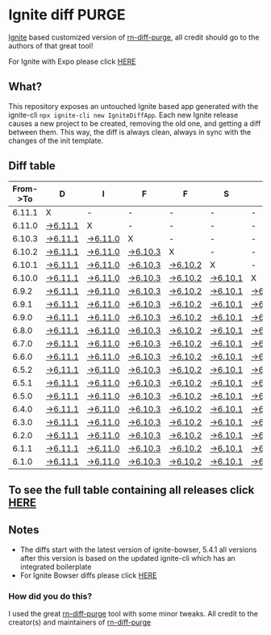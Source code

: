 # Ignite diff PURGE

[Ignite](https://github.com/infinitered/ignite) based customized version of [rn-diff-purge](https://github.com/react-native-community/rn-diff-purge/), all credit should go to the authors of that great tool!

For Ignite with Expo please click [HERE](https://github.com/nirre7/ignite-expo-diff-purge)

## What?

This repository exposes an untouched Ignite based app generated with the ignite-cli
`npx ignite-cli new IgniteDiffApp`. Each new Ignite release causes a new project to be created, removing the old one, and getting a diff between them. This way, the diff is always clean, always in sync with the changes of the init template.

## Diff table

| From->To | D                                                                                              | I                                                                                              | F                                                                                              | F                                                                                              | S                                                                                              |                                                                                               | =                                                                                           | =                                                                                           |                                                                                             | F                                                                                           | U                                                                                           | N                                                                                           |                                                                                             |                                                                                             |                                                                                             |                                                                                             |                                                                                             |                                                                                             |                                                                                             |     |
| -------- | ---------------------------------------------------------------------------------------------- | ---------------------------------------------------------------------------------------------- | ---------------------------------------------------------------------------------------------- | ---------------------------------------------------------------------------------------------- | ---------------------------------------------------------------------------------------------- | --------------------------------------------------------------------------------------------- | ------------------------------------------------------------------------------------------- | ------------------------------------------------------------------------------------------- | ------------------------------------------------------------------------------------------- | ------------------------------------------------------------------------------------------- | ------------------------------------------------------------------------------------------- | ------------------------------------------------------------------------------------------- | ------------------------------------------------------------------------------------------- | ------------------------------------------------------------------------------------------- | ------------------------------------------------------------------------------------------- | ------------------------------------------------------------------------------------------- | ------------------------------------------------------------------------------------------- | ------------------------------------------------------------------------------------------- | ------------------------------------------------------------------------------------------- | --- |
| 6.11.1   | X                                                                                              | -                                                                                              | -                                                                                              | -                                                                                              | -                                                                                              | -                                                                                             | -                                                                                           | -                                                                                           | -                                                                                           | -                                                                                           | -                                                                                           | -                                                                                           | -                                                                                           | -                                                                                           | -                                                                                           | -                                                                                           | -                                                                                           | -                                                                                           | -                                                                                           | -   |
| 6.11.0   | [->6.11.1](https://github.com/nirre7/ignite-diff-purge/compare/release/6.11.0..release/6.11.1) | X                                                                                              | -                                                                                              | -                                                                                              | -                                                                                              | -                                                                                             | -                                                                                           | -                                                                                           | -                                                                                           | -                                                                                           | -                                                                                           | -                                                                                           | -                                                                                           | -                                                                                           | -                                                                                           | -                                                                                           | -                                                                                           | -                                                                                           | -                                                                                           | -   |
| 6.10.3   | [->6.11.1](https://github.com/nirre7/ignite-diff-purge/compare/release/6.10.3..release/6.11.1) | [->6.11.0](https://github.com/nirre7/ignite-diff-purge/compare/release/6.10.3..release/6.11.0) | X                                                                                              | -                                                                                              | -                                                                                              | -                                                                                             | -                                                                                           | -                                                                                           | -                                                                                           | -                                                                                           | -                                                                                           | -                                                                                           | -                                                                                           | -                                                                                           | -                                                                                           | -                                                                                           | -                                                                                           | -                                                                                           | -                                                                                           | -   |
| 6.10.2   | [->6.11.1](https://github.com/nirre7/ignite-diff-purge/compare/release/6.10.2..release/6.11.1) | [->6.11.0](https://github.com/nirre7/ignite-diff-purge/compare/release/6.10.2..release/6.11.0) | [->6.10.3](https://github.com/nirre7/ignite-diff-purge/compare/release/6.10.2..release/6.10.3) | X                                                                                              | -                                                                                              | -                                                                                             | -                                                                                           | -                                                                                           | -                                                                                           | -                                                                                           | -                                                                                           | -                                                                                           | -                                                                                           | -                                                                                           | -                                                                                           | -                                                                                           | -                                                                                           | -                                                                                           | -                                                                                           | -   |
| 6.10.1   | [->6.11.1](https://github.com/nirre7/ignite-diff-purge/compare/release/6.10.1..release/6.11.1) | [->6.11.0](https://github.com/nirre7/ignite-diff-purge/compare/release/6.10.1..release/6.11.0) | [->6.10.3](https://github.com/nirre7/ignite-diff-purge/compare/release/6.10.1..release/6.10.3) | [->6.10.2](https://github.com/nirre7/ignite-diff-purge/compare/release/6.10.1..release/6.10.2) | X                                                                                              | -                                                                                             | -                                                                                           | -                                                                                           | -                                                                                           | -                                                                                           | -                                                                                           | -                                                                                           | -                                                                                           | -                                                                                           | -                                                                                           | -                                                                                           | -                                                                                           | -                                                                                           | -                                                                                           | -   |
| 6.10.0   | [->6.11.1](https://github.com/nirre7/ignite-diff-purge/compare/release/6.10.0..release/6.11.1) | [->6.11.0](https://github.com/nirre7/ignite-diff-purge/compare/release/6.10.0..release/6.11.0) | [->6.10.3](https://github.com/nirre7/ignite-diff-purge/compare/release/6.10.0..release/6.10.3) | [->6.10.2](https://github.com/nirre7/ignite-diff-purge/compare/release/6.10.0..release/6.10.2) | [->6.10.1](https://github.com/nirre7/ignite-diff-purge/compare/release/6.10.0..release/6.10.1) | X                                                                                             | -                                                                                           | -                                                                                           | -                                                                                           | -                                                                                           | -                                                                                           | -                                                                                           | -                                                                                           | -                                                                                           | -                                                                                           | -                                                                                           | -                                                                                           | -                                                                                           | -                                                                                           | -   |
| 6.9.2    | [->6.11.1](https://github.com/nirre7/ignite-diff-purge/compare/release/6.9.2..release/6.11.1)  | [->6.11.0](https://github.com/nirre7/ignite-diff-purge/compare/release/6.9.2..release/6.11.0)  | [->6.10.3](https://github.com/nirre7/ignite-diff-purge/compare/release/6.9.2..release/6.10.3)  | [->6.10.2](https://github.com/nirre7/ignite-diff-purge/compare/release/6.9.2..release/6.10.2)  | [->6.10.1](https://github.com/nirre7/ignite-diff-purge/compare/release/6.9.2..release/6.10.1)  | [->6.10.0](https://github.com/nirre7/ignite-diff-purge/compare/release/6.9.2..release/6.10.0) | X                                                                                           | -                                                                                           | -                                                                                           | -                                                                                           | -                                                                                           | -                                                                                           | -                                                                                           | -                                                                                           | -                                                                                           | -                                                                                           | -                                                                                           | -                                                                                           | -                                                                                           | -   |
| 6.9.1    | [->6.11.1](https://github.com/nirre7/ignite-diff-purge/compare/release/6.9.1..release/6.11.1)  | [->6.11.0](https://github.com/nirre7/ignite-diff-purge/compare/release/6.9.1..release/6.11.0)  | [->6.10.3](https://github.com/nirre7/ignite-diff-purge/compare/release/6.9.1..release/6.10.3)  | [->6.10.2](https://github.com/nirre7/ignite-diff-purge/compare/release/6.9.1..release/6.10.2)  | [->6.10.1](https://github.com/nirre7/ignite-diff-purge/compare/release/6.9.1..release/6.10.1)  | [->6.10.0](https://github.com/nirre7/ignite-diff-purge/compare/release/6.9.1..release/6.10.0) | [->6.9.2](https://github.com/nirre7/ignite-diff-purge/compare/release/6.9.1..release/6.9.2) | X                                                                                           | -                                                                                           | -                                                                                           | -                                                                                           | -                                                                                           | -                                                                                           | -                                                                                           | -                                                                                           | -                                                                                           | -                                                                                           | -                                                                                           | -                                                                                           | -   |
| 6.9.0    | [->6.11.1](https://github.com/nirre7/ignite-diff-purge/compare/release/6.9.0..release/6.11.1)  | [->6.11.0](https://github.com/nirre7/ignite-diff-purge/compare/release/6.9.0..release/6.11.0)  | [->6.10.3](https://github.com/nirre7/ignite-diff-purge/compare/release/6.9.0..release/6.10.3)  | [->6.10.2](https://github.com/nirre7/ignite-diff-purge/compare/release/6.9.0..release/6.10.2)  | [->6.10.1](https://github.com/nirre7/ignite-diff-purge/compare/release/6.9.0..release/6.10.1)  | [->6.10.0](https://github.com/nirre7/ignite-diff-purge/compare/release/6.9.0..release/6.10.0) | [->6.9.2](https://github.com/nirre7/ignite-diff-purge/compare/release/6.9.0..release/6.9.2) | [->6.9.1](https://github.com/nirre7/ignite-diff-purge/compare/release/6.9.0..release/6.9.1) | X                                                                                           | -                                                                                           | -                                                                                           | -                                                                                           | -                                                                                           | -                                                                                           | -                                                                                           | -                                                                                           | -                                                                                           | -                                                                                           | -                                                                                           | -   |
| 6.8.0    | [->6.11.1](https://github.com/nirre7/ignite-diff-purge/compare/release/6.8.0..release/6.11.1)  | [->6.11.0](https://github.com/nirre7/ignite-diff-purge/compare/release/6.8.0..release/6.11.0)  | [->6.10.3](https://github.com/nirre7/ignite-diff-purge/compare/release/6.8.0..release/6.10.3)  | [->6.10.2](https://github.com/nirre7/ignite-diff-purge/compare/release/6.8.0..release/6.10.2)  | [->6.10.1](https://github.com/nirre7/ignite-diff-purge/compare/release/6.8.0..release/6.10.1)  | [->6.10.0](https://github.com/nirre7/ignite-diff-purge/compare/release/6.8.0..release/6.10.0) | [->6.9.2](https://github.com/nirre7/ignite-diff-purge/compare/release/6.8.0..release/6.9.2) | [->6.9.1](https://github.com/nirre7/ignite-diff-purge/compare/release/6.8.0..release/6.9.1) | [->6.9.0](https://github.com/nirre7/ignite-diff-purge/compare/release/6.8.0..release/6.9.0) | X                                                                                           | -                                                                                           | -                                                                                           | -                                                                                           | -                                                                                           | -                                                                                           | -                                                                                           | -                                                                                           | -                                                                                           | -                                                                                           | -   |
| 6.7.0    | [->6.11.1](https://github.com/nirre7/ignite-diff-purge/compare/release/6.7.0..release/6.11.1)  | [->6.11.0](https://github.com/nirre7/ignite-diff-purge/compare/release/6.7.0..release/6.11.0)  | [->6.10.3](https://github.com/nirre7/ignite-diff-purge/compare/release/6.7.0..release/6.10.3)  | [->6.10.2](https://github.com/nirre7/ignite-diff-purge/compare/release/6.7.0..release/6.10.2)  | [->6.10.1](https://github.com/nirre7/ignite-diff-purge/compare/release/6.7.0..release/6.10.1)  | [->6.10.0](https://github.com/nirre7/ignite-diff-purge/compare/release/6.7.0..release/6.10.0) | [->6.9.2](https://github.com/nirre7/ignite-diff-purge/compare/release/6.7.0..release/6.9.2) | [->6.9.1](https://github.com/nirre7/ignite-diff-purge/compare/release/6.7.0..release/6.9.1) | [->6.9.0](https://github.com/nirre7/ignite-diff-purge/compare/release/6.7.0..release/6.9.0) | [->6.8.0](https://github.com/nirre7/ignite-diff-purge/compare/release/6.7.0..release/6.8.0) | X                                                                                           | -                                                                                           | -                                                                                           | -                                                                                           | -                                                                                           | -                                                                                           | -                                                                                           | -                                                                                           | -                                                                                           | -   |
| 6.6.0    | [->6.11.1](https://github.com/nirre7/ignite-diff-purge/compare/release/6.6.0..release/6.11.1)  | [->6.11.0](https://github.com/nirre7/ignite-diff-purge/compare/release/6.6.0..release/6.11.0)  | [->6.10.3](https://github.com/nirre7/ignite-diff-purge/compare/release/6.6.0..release/6.10.3)  | [->6.10.2](https://github.com/nirre7/ignite-diff-purge/compare/release/6.6.0..release/6.10.2)  | [->6.10.1](https://github.com/nirre7/ignite-diff-purge/compare/release/6.6.0..release/6.10.1)  | [->6.10.0](https://github.com/nirre7/ignite-diff-purge/compare/release/6.6.0..release/6.10.0) | [->6.9.2](https://github.com/nirre7/ignite-diff-purge/compare/release/6.6.0..release/6.9.2) | [->6.9.1](https://github.com/nirre7/ignite-diff-purge/compare/release/6.6.0..release/6.9.1) | [->6.9.0](https://github.com/nirre7/ignite-diff-purge/compare/release/6.6.0..release/6.9.0) | [->6.8.0](https://github.com/nirre7/ignite-diff-purge/compare/release/6.6.0..release/6.8.0) | [->6.7.0](https://github.com/nirre7/ignite-diff-purge/compare/release/6.6.0..release/6.7.0) | X                                                                                           | -                                                                                           | -                                                                                           | -                                                                                           | -                                                                                           | -                                                                                           | -                                                                                           | -                                                                                           | -   |
| 6.5.2    | [->6.11.1](https://github.com/nirre7/ignite-diff-purge/compare/release/6.5.2..release/6.11.1)  | [->6.11.0](https://github.com/nirre7/ignite-diff-purge/compare/release/6.5.2..release/6.11.0)  | [->6.10.3](https://github.com/nirre7/ignite-diff-purge/compare/release/6.5.2..release/6.10.3)  | [->6.10.2](https://github.com/nirre7/ignite-diff-purge/compare/release/6.5.2..release/6.10.2)  | [->6.10.1](https://github.com/nirre7/ignite-diff-purge/compare/release/6.5.2..release/6.10.1)  | [->6.10.0](https://github.com/nirre7/ignite-diff-purge/compare/release/6.5.2..release/6.10.0) | [->6.9.2](https://github.com/nirre7/ignite-diff-purge/compare/release/6.5.2..release/6.9.2) | [->6.9.1](https://github.com/nirre7/ignite-diff-purge/compare/release/6.5.2..release/6.9.1) | [->6.9.0](https://github.com/nirre7/ignite-diff-purge/compare/release/6.5.2..release/6.9.0) | [->6.8.0](https://github.com/nirre7/ignite-diff-purge/compare/release/6.5.2..release/6.8.0) | [->6.7.0](https://github.com/nirre7/ignite-diff-purge/compare/release/6.5.2..release/6.7.0) | [->6.6.0](https://github.com/nirre7/ignite-diff-purge/compare/release/6.5.2..release/6.6.0) | X                                                                                           | -                                                                                           | -                                                                                           | -                                                                                           | -                                                                                           | -                                                                                           | -                                                                                           | -   |
| 6.5.1    | [->6.11.1](https://github.com/nirre7/ignite-diff-purge/compare/release/6.5.1..release/6.11.1)  | [->6.11.0](https://github.com/nirre7/ignite-diff-purge/compare/release/6.5.1..release/6.11.0)  | [->6.10.3](https://github.com/nirre7/ignite-diff-purge/compare/release/6.5.1..release/6.10.3)  | [->6.10.2](https://github.com/nirre7/ignite-diff-purge/compare/release/6.5.1..release/6.10.2)  | [->6.10.1](https://github.com/nirre7/ignite-diff-purge/compare/release/6.5.1..release/6.10.1)  | [->6.10.0](https://github.com/nirre7/ignite-diff-purge/compare/release/6.5.1..release/6.10.0) | [->6.9.2](https://github.com/nirre7/ignite-diff-purge/compare/release/6.5.1..release/6.9.2) | [->6.9.1](https://github.com/nirre7/ignite-diff-purge/compare/release/6.5.1..release/6.9.1) | [->6.9.0](https://github.com/nirre7/ignite-diff-purge/compare/release/6.5.1..release/6.9.0) | [->6.8.0](https://github.com/nirre7/ignite-diff-purge/compare/release/6.5.1..release/6.8.0) | [->6.7.0](https://github.com/nirre7/ignite-diff-purge/compare/release/6.5.1..release/6.7.0) | [->6.6.0](https://github.com/nirre7/ignite-diff-purge/compare/release/6.5.1..release/6.6.0) | [->6.5.2](https://github.com/nirre7/ignite-diff-purge/compare/release/6.5.1..release/6.5.2) | X                                                                                           | -                                                                                           | -                                                                                           | -                                                                                           | -                                                                                           | -                                                                                           | -   |
| 6.5.0    | [->6.11.1](https://github.com/nirre7/ignite-diff-purge/compare/release/6.5.0..release/6.11.1)  | [->6.11.0](https://github.com/nirre7/ignite-diff-purge/compare/release/6.5.0..release/6.11.0)  | [->6.10.3](https://github.com/nirre7/ignite-diff-purge/compare/release/6.5.0..release/6.10.3)  | [->6.10.2](https://github.com/nirre7/ignite-diff-purge/compare/release/6.5.0..release/6.10.2)  | [->6.10.1](https://github.com/nirre7/ignite-diff-purge/compare/release/6.5.0..release/6.10.1)  | [->6.10.0](https://github.com/nirre7/ignite-diff-purge/compare/release/6.5.0..release/6.10.0) | [->6.9.2](https://github.com/nirre7/ignite-diff-purge/compare/release/6.5.0..release/6.9.2) | [->6.9.1](https://github.com/nirre7/ignite-diff-purge/compare/release/6.5.0..release/6.9.1) | [->6.9.0](https://github.com/nirre7/ignite-diff-purge/compare/release/6.5.0..release/6.9.0) | [->6.8.0](https://github.com/nirre7/ignite-diff-purge/compare/release/6.5.0..release/6.8.0) | [->6.7.0](https://github.com/nirre7/ignite-diff-purge/compare/release/6.5.0..release/6.7.0) | [->6.6.0](https://github.com/nirre7/ignite-diff-purge/compare/release/6.5.0..release/6.6.0) | [->6.5.2](https://github.com/nirre7/ignite-diff-purge/compare/release/6.5.0..release/6.5.2) | [->6.5.1](https://github.com/nirre7/ignite-diff-purge/compare/release/6.5.0..release/6.5.1) | X                                                                                           | -                                                                                           | -                                                                                           | -                                                                                           | -                                                                                           | -   |
| 6.4.0    | [->6.11.1](https://github.com/nirre7/ignite-diff-purge/compare/release/6.4.0..release/6.11.1)  | [->6.11.0](https://github.com/nirre7/ignite-diff-purge/compare/release/6.4.0..release/6.11.0)  | [->6.10.3](https://github.com/nirre7/ignite-diff-purge/compare/release/6.4.0..release/6.10.3)  | [->6.10.2](https://github.com/nirre7/ignite-diff-purge/compare/release/6.4.0..release/6.10.2)  | [->6.10.1](https://github.com/nirre7/ignite-diff-purge/compare/release/6.4.0..release/6.10.1)  | [->6.10.0](https://github.com/nirre7/ignite-diff-purge/compare/release/6.4.0..release/6.10.0) | [->6.9.2](https://github.com/nirre7/ignite-diff-purge/compare/release/6.4.0..release/6.9.2) | [->6.9.1](https://github.com/nirre7/ignite-diff-purge/compare/release/6.4.0..release/6.9.1) | [->6.9.0](https://github.com/nirre7/ignite-diff-purge/compare/release/6.4.0..release/6.9.0) | [->6.8.0](https://github.com/nirre7/ignite-diff-purge/compare/release/6.4.0..release/6.8.0) | [->6.7.0](https://github.com/nirre7/ignite-diff-purge/compare/release/6.4.0..release/6.7.0) | [->6.6.0](https://github.com/nirre7/ignite-diff-purge/compare/release/6.4.0..release/6.6.0) | [->6.5.2](https://github.com/nirre7/ignite-diff-purge/compare/release/6.4.0..release/6.5.2) | [->6.5.1](https://github.com/nirre7/ignite-diff-purge/compare/release/6.4.0..release/6.5.1) | [->6.5.0](https://github.com/nirre7/ignite-diff-purge/compare/release/6.4.0..release/6.5.0) | X                                                                                           | -                                                                                           | -                                                                                           | -                                                                                           | -   |
| 6.3.0    | [->6.11.1](https://github.com/nirre7/ignite-diff-purge/compare/release/6.3.0..release/6.11.1)  | [->6.11.0](https://github.com/nirre7/ignite-diff-purge/compare/release/6.3.0..release/6.11.0)  | [->6.10.3](https://github.com/nirre7/ignite-diff-purge/compare/release/6.3.0..release/6.10.3)  | [->6.10.2](https://github.com/nirre7/ignite-diff-purge/compare/release/6.3.0..release/6.10.2)  | [->6.10.1](https://github.com/nirre7/ignite-diff-purge/compare/release/6.3.0..release/6.10.1)  | [->6.10.0](https://github.com/nirre7/ignite-diff-purge/compare/release/6.3.0..release/6.10.0) | [->6.9.2](https://github.com/nirre7/ignite-diff-purge/compare/release/6.3.0..release/6.9.2) | [->6.9.1](https://github.com/nirre7/ignite-diff-purge/compare/release/6.3.0..release/6.9.1) | [->6.9.0](https://github.com/nirre7/ignite-diff-purge/compare/release/6.3.0..release/6.9.0) | [->6.8.0](https://github.com/nirre7/ignite-diff-purge/compare/release/6.3.0..release/6.8.0) | [->6.7.0](https://github.com/nirre7/ignite-diff-purge/compare/release/6.3.0..release/6.7.0) | [->6.6.0](https://github.com/nirre7/ignite-diff-purge/compare/release/6.3.0..release/6.6.0) | [->6.5.2](https://github.com/nirre7/ignite-diff-purge/compare/release/6.3.0..release/6.5.2) | [->6.5.1](https://github.com/nirre7/ignite-diff-purge/compare/release/6.3.0..release/6.5.1) | [->6.5.0](https://github.com/nirre7/ignite-diff-purge/compare/release/6.3.0..release/6.5.0) | [->6.4.0](https://github.com/nirre7/ignite-diff-purge/compare/release/6.3.0..release/6.4.0) | X                                                                                           | -                                                                                           | -                                                                                           | -   |
| 6.2.0    | [->6.11.1](https://github.com/nirre7/ignite-diff-purge/compare/release/6.2.0..release/6.11.1)  | [->6.11.0](https://github.com/nirre7/ignite-diff-purge/compare/release/6.2.0..release/6.11.0)  | [->6.10.3](https://github.com/nirre7/ignite-diff-purge/compare/release/6.2.0..release/6.10.3)  | [->6.10.2](https://github.com/nirre7/ignite-diff-purge/compare/release/6.2.0..release/6.10.2)  | [->6.10.1](https://github.com/nirre7/ignite-diff-purge/compare/release/6.2.0..release/6.10.1)  | [->6.10.0](https://github.com/nirre7/ignite-diff-purge/compare/release/6.2.0..release/6.10.0) | [->6.9.2](https://github.com/nirre7/ignite-diff-purge/compare/release/6.2.0..release/6.9.2) | [->6.9.1](https://github.com/nirre7/ignite-diff-purge/compare/release/6.2.0..release/6.9.1) | [->6.9.0](https://github.com/nirre7/ignite-diff-purge/compare/release/6.2.0..release/6.9.0) | [->6.8.0](https://github.com/nirre7/ignite-diff-purge/compare/release/6.2.0..release/6.8.0) | [->6.7.0](https://github.com/nirre7/ignite-diff-purge/compare/release/6.2.0..release/6.7.0) | [->6.6.0](https://github.com/nirre7/ignite-diff-purge/compare/release/6.2.0..release/6.6.0) | [->6.5.2](https://github.com/nirre7/ignite-diff-purge/compare/release/6.2.0..release/6.5.2) | [->6.5.1](https://github.com/nirre7/ignite-diff-purge/compare/release/6.2.0..release/6.5.1) | [->6.5.0](https://github.com/nirre7/ignite-diff-purge/compare/release/6.2.0..release/6.5.0) | [->6.4.0](https://github.com/nirre7/ignite-diff-purge/compare/release/6.2.0..release/6.4.0) | [->6.3.0](https://github.com/nirre7/ignite-diff-purge/compare/release/6.2.0..release/6.3.0) | X                                                                                           | -                                                                                           | -   |
| 6.1.1    | [->6.11.1](https://github.com/nirre7/ignite-diff-purge/compare/release/6.1.1..release/6.11.1)  | [->6.11.0](https://github.com/nirre7/ignite-diff-purge/compare/release/6.1.1..release/6.11.0)  | [->6.10.3](https://github.com/nirre7/ignite-diff-purge/compare/release/6.1.1..release/6.10.3)  | [->6.10.2](https://github.com/nirre7/ignite-diff-purge/compare/release/6.1.1..release/6.10.2)  | [->6.10.1](https://github.com/nirre7/ignite-diff-purge/compare/release/6.1.1..release/6.10.1)  | [->6.10.0](https://github.com/nirre7/ignite-diff-purge/compare/release/6.1.1..release/6.10.0) | [->6.9.2](https://github.com/nirre7/ignite-diff-purge/compare/release/6.1.1..release/6.9.2) | [->6.9.1](https://github.com/nirre7/ignite-diff-purge/compare/release/6.1.1..release/6.9.1) | [->6.9.0](https://github.com/nirre7/ignite-diff-purge/compare/release/6.1.1..release/6.9.0) | [->6.8.0](https://github.com/nirre7/ignite-diff-purge/compare/release/6.1.1..release/6.8.0) | [->6.7.0](https://github.com/nirre7/ignite-diff-purge/compare/release/6.1.1..release/6.7.0) | [->6.6.0](https://github.com/nirre7/ignite-diff-purge/compare/release/6.1.1..release/6.6.0) | [->6.5.2](https://github.com/nirre7/ignite-diff-purge/compare/release/6.1.1..release/6.5.2) | [->6.5.1](https://github.com/nirre7/ignite-diff-purge/compare/release/6.1.1..release/6.5.1) | [->6.5.0](https://github.com/nirre7/ignite-diff-purge/compare/release/6.1.1..release/6.5.0) | [->6.4.0](https://github.com/nirre7/ignite-diff-purge/compare/release/6.1.1..release/6.4.0) | [->6.3.0](https://github.com/nirre7/ignite-diff-purge/compare/release/6.1.1..release/6.3.0) | [->6.2.0](https://github.com/nirre7/ignite-diff-purge/compare/release/6.1.1..release/6.2.0) | X                                                                                           | -   |
| 6.1.0    | [->6.11.1](https://github.com/nirre7/ignite-diff-purge/compare/release/6.1.0..release/6.11.1)  | [->6.11.0](https://github.com/nirre7/ignite-diff-purge/compare/release/6.1.0..release/6.11.0)  | [->6.10.3](https://github.com/nirre7/ignite-diff-purge/compare/release/6.1.0..release/6.10.3)  | [->6.10.2](https://github.com/nirre7/ignite-diff-purge/compare/release/6.1.0..release/6.10.2)  | [->6.10.1](https://github.com/nirre7/ignite-diff-purge/compare/release/6.1.0..release/6.10.1)  | [->6.10.0](https://github.com/nirre7/ignite-diff-purge/compare/release/6.1.0..release/6.10.0) | [->6.9.2](https://github.com/nirre7/ignite-diff-purge/compare/release/6.1.0..release/6.9.2) | [->6.9.1](https://github.com/nirre7/ignite-diff-purge/compare/release/6.1.0..release/6.9.1) | [->6.9.0](https://github.com/nirre7/ignite-diff-purge/compare/release/6.1.0..release/6.9.0) | [->6.8.0](https://github.com/nirre7/ignite-diff-purge/compare/release/6.1.0..release/6.8.0) | [->6.7.0](https://github.com/nirre7/ignite-diff-purge/compare/release/6.1.0..release/6.7.0) | [->6.6.0](https://github.com/nirre7/ignite-diff-purge/compare/release/6.1.0..release/6.6.0) | [->6.5.2](https://github.com/nirre7/ignite-diff-purge/compare/release/6.1.0..release/6.5.2) | [->6.5.1](https://github.com/nirre7/ignite-diff-purge/compare/release/6.1.0..release/6.5.1) | [->6.5.0](https://github.com/nirre7/ignite-diff-purge/compare/release/6.1.0..release/6.5.0) | [->6.4.0](https://github.com/nirre7/ignite-diff-purge/compare/release/6.1.0..release/6.4.0) | [->6.3.0](https://github.com/nirre7/ignite-diff-purge/compare/release/6.1.0..release/6.3.0) | [->6.2.0](https://github.com/nirre7/ignite-diff-purge/compare/release/6.1.0..release/6.2.0) | [->6.1.1](https://github.com/nirre7/ignite-diff-purge/compare/release/6.1.0..release/6.1.1) | X   |

## To see the full table containing all releases click [HERE](https://nirre7.github.io/ignite-diff-purge/)

## Notes

- The diffs start with the latest version of ignite-bowser, 5.4.1 all versions after this version is based on the updated ignite-cli which has an integrated boilerplate
- For Ignite Bowser diffs please click [HERE](https://github.com/nirre7/ignite-bowser-diff-purge)

### How did you do this?

I used the great [rn-diff-purge](https://github.com/react-native-community/rn-diff-purge/) tool with some minor tweaks.
All credit to the creator(s) and maintainers of [rn-diff-purge](https://github.com/react-native-community/rn-diff-purge/)


